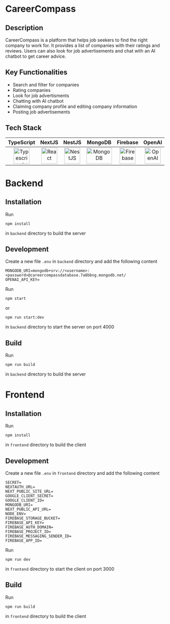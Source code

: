 # CareerCompass

## Description

CareerCompass is a platform that helps job seekers to find the right company to work for. It provides a list of companies with their ratings and reviews. Users can also look for job advertisements and chat with an AI chatbot to get career advice.

## Key Functionalities

- Search and filter for companies
- Rating companies
- Look for job advertisments
- Chatting with AI chatbot
- Claiming company profile and editing company information
- Posting job advertisements

## Tech Stack

<div style="width: 100%; text-align: center;">

|                                                                                            TypeScript                                                                                             |                                                                               NextJS                                                                                |                                                                                NestJS                                                                                |                                                                                   MongoDB                                                                                    |                                                                                     Firebase                                                                                     |                                                                                                                 OpenAI                                                                                                                  |
| :-----------------------------------------------------------------------------------------------------------------------------------------------------------------------------------------------: | :-----------------------------------------------------------------------------------------------------------------------------------------------------------------: | :------------------------------------------------------------------------------------------------------------------------------------------------------------------: | :--------------------------------------------------------------------------------------------------------------------------------------------------------------------------: | :------------------------------------------------------------------------------------------------------------------------------------------------------------------------------: | :-------------------------------------------------------------------------------------------------------------------------------------------------------------------------------------------------------------------------------------: |
| <a href="https://www.typescriptlang.org/" title="Typescript"><img src="https://github.com/get-icon/geticon/raw/master/icons/typescript-icon.svg" alt="Typescript" width="50px" height="50px"></a> | <a href="https://nextjs.org/" title="NextJS"><img src="https://github.com/get-icon/geticon/raw/master/icons/nextjs.svg" alt="React" width="50px" height="50px"></a> | <a href="https://nestjs.com/" title="NestJS"><img src="https://github.com/get-icon/geticon/raw/master/icons/nestjs.svg" alt="NestJS" width="50px" height="50px"></a> | <a href="https://www.mongodb.com/" title="MongoDB"><img src="https://github.com/get-icon/geticon/raw/master/icons/mongodb.svg" alt="MongoDB" width="80px" height="50px"></a> | <a href="https://www.firebase.com/" title="Firebase"><img src="https://github.com/get-icon/geticon/raw/master/icons/firebase.svg" alt="Firebase" width="50px" height="50px"></a> | <a href="https://openai.com/" title="OpenAI"><img src="https://assets-global.website-files.com/5e6aa3e3f001fae105b8e1e7/63920ffe0f48f96db746221d_open-ai-logo-8B9BFEDC26-seeklogo.com.png" alt="OpenAI" width="50px" height="50px"></a> |

</div>

# Backend

## Installation

Run

```
npm install
```

in `backend` directory to build the server

## Development

Create a new file `.env` in `backend` directory and add the following content

```env
MONGODB_URI=mongodb+srv://<username>:<password>@careercompassdatabase.7a8bbng.mongodb.net/
OPENAI_API_KEY=
```

Run

```
npm start
```

or

```
npm run start:dev
```

in `backend` directory to start the server on port 4000

## Build

Run

```
npm run build
```

in `backend` directory to build the server

# Frontend

## Installation

Run

```
npm install
```

in `frontend` directory to build the client

## Development

Create a new file `.env` in `frontend` directory and add the following content

```env
SECRET=
NEXTAUTH_URL=
NEXT_PUBLIC_SITE_URL=
GOOGLE_CLIENT_SECRET=
GOOGLE_CLIENT_ID=
MONGODB_URI=
NEXT_PUBLIC_API_URL=
NODE_ENV=
FIREBASE_STORAGE_BUCKET=
FIREBASE_API_KEY=
FIREBASE_AUTH_DOMAIN=
FIREBASE_PROJECT_ID=
FIREBASE_MESSAGING_SENDER_ID=
FIREBASE_APP_ID=
```

Run

```
npm run dev
```

in `frontend` directory to start the client on port 3000

## Build

Run

```
npm run build
```

in `frontend` directory to build the client
